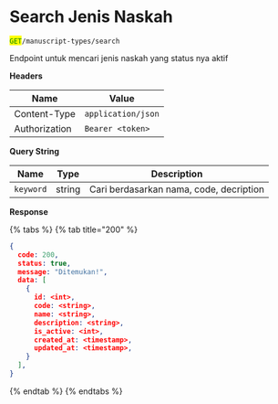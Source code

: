 # Search Jenis Naskah

<mark style="color:green;">`GET`</mark>`/manuscript-types/search`

Endpoint untuk mencari jenis naskah yang status nya aktif

**Headers**

| Name          | Value              |
| ------------- | ------------------ |
| Content-Type  | `application/json` |
| Authorization | `Bearer <token>`   |

**Query String**

| Name      | Type   | Description                             |
| --------- | ------ | --------------------------------------- |
| `keyword` | string | Cari berdasarkan nama, code, decription |

**Response**

{% tabs %}
{% tab title="200" %}
```json
{
  code: 200,
  status: true,
  message: "Ditemukan!",
  data: [
    {
      id: <int>,
      code: <string>,
      name: <string>,
      description: <string>,
      is_active: <int>,
      created_at: <timestamp>,
      updated_at: <timestamp>,
    }
  ],
}
```
{% endtab %}
{% endtabs %}
